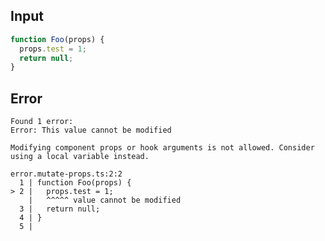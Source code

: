 
## Input

```javascript
function Foo(props) {
  props.test = 1;
  return null;
}

```


## Error

```
Found 1 error:
Error: This value cannot be modified

Modifying component props or hook arguments is not allowed. Consider using a local variable instead.

error.mutate-props.ts:2:2
  1 | function Foo(props) {
> 2 |   props.test = 1;
    |   ^^^^^ value cannot be modified
  3 |   return null;
  4 | }
  5 |
```
          
      